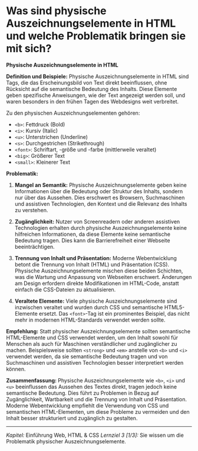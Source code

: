 # Was sind physische Auszeichnungselemente in HTML und welche Problematik bringen sie mit sich?

**Physische Auszeichnungselemente in HTML**

**Definition und Beispiele:**
Physische Auszeichnungselemente in HTML sind Tags, die das Erscheinungsbild von Text direkt beeinflussen, ohne Rücksicht auf die semantische Bedeutung des Inhalts. Diese Elemente geben spezifische Anweisungen, wie der Text angezeigt werden soll, und waren besonders in den frühen Tagen des Webdesigns weit verbreitet.

Zu den physischen Auszeichnungselementen gehören:
- `<b>`: Fettdruck (Bold)
- `<i>`: Kursiv (Italic)
- `<u>`: Unterstrichen (Underline)
- `<s>`: Durchgestrichen (Strikethrough)
- `<font>`: Schriftart, -größe und -farbe (mittlerweile veraltet)
- `<big>`: Größerer Text
- `<small>`: Kleinerer Text

**Problematik:**
1. **Mangel an Semantik:**
   Physische Auszeichnungselemente geben keine Informationen über die Bedeutung oder Struktur des Inhalts, sondern nur über das Aussehen. Dies erschwert es Browsern, Suchmaschinen und assistiven Technologien, den Kontext und die Relevanz des Inhalts zu verstehen.

2. **Zugänglichkeit:**
   Nutzer von Screenreadern oder anderen assistiven Technologien erhalten durch physische Auszeichnungselemente keine hilfreichen Informationen, da diese Elemente keine semantische Bedeutung tragen. Dies kann die Barrierefreiheit einer Webseite beeinträchtigen.

3. **Trennung von Inhalt und Präsentation:**
   Moderne Webentwicklung betont die Trennung von Inhalt (HTML) und Präsentation (CSS). Physische Auszeichnungselemente mischen diese beiden Schichten, was die Wartung und Anpassung von Webseiten erschwert. Änderungen am Design erfordern direkte Modifikationen im HTML-Code, anstatt einfach die CSS-Dateien zu aktualisieren.

4. **Veraltete Elemente:**
   Viele physische Auszeichnungselemente sind inzwischen veraltet und wurden durch CSS und semantische HTML5-Elemente ersetzt. Das `<font>`-Tag ist ein prominentes Beispiel, das nicht mehr in modernen HTML-Standards verwendet werden sollte.

**Empfehlung:**
Statt physischer Auszeichnungselemente sollten semantische HTML-Elemente und CSS verwendet werden, um den Inhalt sowohl für Menschen als auch für Maschinen verständlicher und zugänglicher zu machen. Beispielsweise sollten `<strong>` und `<em>` anstelle von `<b>` und `<i>` verwendet werden, da sie semantische Bedeutung tragen und von Suchmaschinen und assistiven Technologien besser interpretiert werden können.

**Zusammenfassung:**
Physische Auszeichnungselemente wie `<b>`, `<i>` und `<u>` beeinflussen das Aussehen des Textes direkt, tragen jedoch keine semantische Bedeutung. Dies führt zu Problemen in Bezug auf Zugänglichkeit, Wartbarkeit und die Trennung von Inhalt und Präsentation. Moderne Webentwicklung empfiehlt die Verwendung von CSS und semantischen HTML-Elementen, um diese Probleme zu vermeiden und den Inhalt besser strukturiert und zugänglich zu gestalten.

---

_Kapitel:_ Einführung Web, HTML & CSS
_Lernziel 3 \[1/3\]:_ Sie wissen um die Problematik physischer Auszeichnungselemente.
